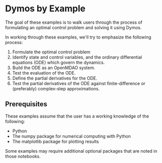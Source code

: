 # Dymos by Example

The goal of these examples is to walk users through the process of formulating an optimal control problem and solving it using Dymos.

In working through these examples, we'll try to emphasize the following process:

1.  Formulate the optimal control problem
2.  Identify state and control variables, and the ordinary differential equations (ODE) which govern the dynamics.
3.  Build the ODE as an OpenMDAO system.
4.  Test the evaluation of the ODE.
5.  Define the partial derivatives for the ODE.
6.  Test the partial derivatives of the ODE against finite-difference or (preferably) complex-step approximations.


## Prerequisites

These examples assume that the user has a working knowledge of the following:

-   Python
-   The numpy package for numerical computing with Python
-   The matplotlib package for plotting results

Some examples may require additional optional packages that are noted in those notebooks.

```python

```
